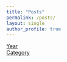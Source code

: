 ```yaml
---
title: "Posts"
permalink: /posts/
layout: single
author_profile: true
---
```


<a href = "/posts/year-archive/">Year</a><br>
<a href = "/posts/category-archive/">Category</a><br>
